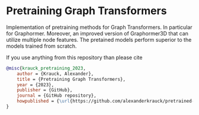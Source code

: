 # Pretraining Graph Transformers

Implementation of pretraining methods for Graph Transformers. In particular for Graphormer. Moreover, an improved version of Graphormer3D that can utilize multiple node features. The pretained models perform superior to the models trained from scratch.

If you use anything from this repository than please cite

```bibtex
@misc{krauck_pretraining_2023,
    author = {Krauck, Alexander},
    title = {Pretraining Graph Transformers},
    year = {2023},
    publisher = {GitHub},
    journal = {GitHub repository},
    howpublished = {\url{https://github.com/alexanderkrauck/pretrained-graph-transformer}},
}
```
